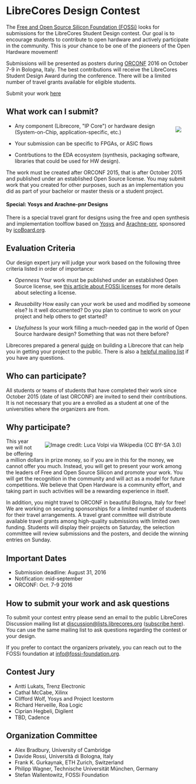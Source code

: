 # LibreCores Design Contest

The
[Free and Open Source Silicon Foundation (FOSSi)](http://fossi-foundation.org)
looks for submissions for the LibreCores Student Design contest. Our
goal is to encourage students to contribute to open hardware and
actively participate in the community. This is *your* chance to be one
of the pioneers of the Open Hardware movement!

Submissions will be presented as posters during
[ORCONF](http://orconf.org) 2016 on October 7-9 in Bologna,
Italy. The best contributions will receive the LibreCores
Student Design Award  during the conference. There
will be a limited number of travel grants available for eligible
students.

<div class="alert alert-warning" role="alert">Submit your work <a
		href="https://goo.gl/forms/X9XduyY6A4HUK0nX2"
		class="alert-link">here</a></div>

## What work can I submit?

<img src="/img/freepik/paper.png" align="right" hspace="25" vspace="10" />

* Any component (Librecore, "IP Core") or hardware design
  (System-on-Chip, application-specific, etc.)

* Your submission can be specific to FPGAs, or ASIC flows

* Contrbutions to the EDA ecosystem (synthesis, packaging software,
  libraries that could be used for HW design).

The work must be created after ORCONF 2015, that is after October 2015
and published under an established Open Source license. You may submit
work that you created for other purposes, such as an implementation
you did as part of your bachelor or master thesis or a student project.

#### Special: Yosys and Arachne-pnr Designs

There is a special travel grant for designs using the free and open
 synthesis and implementation toolflow based on
 [Yosys](http://www.clifford.at/yosys/) and
 [Arachne-pnr](https://github.com/cseed/arachne-pnr), sponsored by
 [icoBoard.org](http://icoboard.org/).

## Evaluation Criteria

Our design expert jury will judge your work based on the following
three criteria listed in order of importance:

* *Openness* Your work must be published under an established Open
  Source license, see
  [this article about FOSSi licenses](http://fossi-foundation.org/licenses.html)
  for more details about selecting a license.

* *Reusability* How easily can your work be used and modified by
  someone else? Is it well documented? Do you plan to continue to work
  on your project and help others to get started?

* *Usefulness* Is your work filling a much-needed gap in the world of
  Open Source hardware design? Something that was not there before?

Librecores prepared a general [guide](/docs) on building a Librecore
that can help you in getting your project to the public. There is also
a [helpful mailing list](mailto:discussion@lists.librecores.org) if you have
any questions.

## Who can participate?

All students or teams of students that have completed their work since
October 2015 (date of last ORCONF) are invited to send their
contributions. It is not necessary that you are a enrolled as a
student at one of the universities where the organizers are from.

## Why participate?

<img src="/img/designcontest/bologna.jpg" alt="Image credit: Luca Volpi via Wikipedia (CC BY-SA 3.0)" title="Image credit: Luca Volpi via Wikipedia (CC BY-SA 3.0)" align="right" hspace="25" vspace="10" />

This year we will not be offering a million dollars in prize money, so
if you are in this for the money, we cannot offer you much. Instead, you
will get to present your work among the leaders of Free and Open
Source Silicon and promote your work. You will get the recognition in
the community and will act as a model for future competitions. We
believe that Open Hardware is a community effort, and taking part in
such activities will be a rewarding experience in itself.

In addition, you might travel to ORCONF in beautiful Bologna, Italy
for free! We are working on securing sponsorships for a limited number of
students for their travel arrangements. A travel grant committee will
distribute available travel grants among high-quality submissions with
limited own funding. Students will display their projects on Saturday,
the selection committee will review submissions and the posters, and
decide the winning entries on Sunday.

## Important Dates

* Submission deadline: August 31, 2016
* Notification: mid-september
* ORCONF: Oct. 7-9 2016

## How to submit your work and ask questions

To submit your contest entry
please send an email to the public LibreCores Discussion mailing list 
at [discussion@lists.librecores.org](mailto:discussion@lists.librecores.org) 
([subscribe here](https://lists.librecores.org/pipermail/discussion/)).
You can use the same mailing list to ask questions regarding the contest or 
your design.

If you prefer to contact the organizers privately,  you can reach out to 
the FOSSi foundation at [info@fossi-foundation.org](mailto:info@fossi-foundation.org).

## Contest Jury

* Antti Lukats, Trenz Electronic
* Cathal McCabe, Xilinx
* Clifford Wolf, Yosys and Project Icestorm
* Richard Herveille, Roa Logic
* Ciprian Hegbeli, Digilent
* TBD, Cadence

## Organization Committee

* Alex Bradbury, University of Cambridge
* Davide Rossi, Università di Bologna, Italy
* Frank K. Gurkaynak, ETH Zurich, Switzerland
* Philipp Wagner, Technische Universität München, Germany
* Stefan Wallentowitz, FOSSi Foundation
